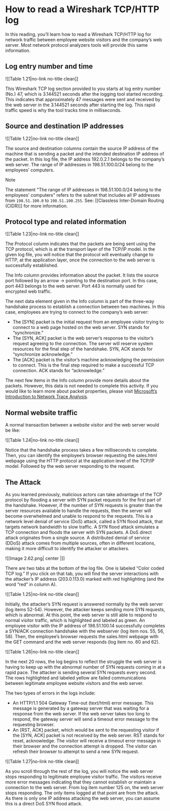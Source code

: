# How to read a Wireshark TCP/HTTP log

In this reading, you’ll learn how to read a Wireshark TCP/HTTP log for network traffic between employee website visitors and the company’s web server. Most network protocol analyzers tools will provide this same information.

## Log entry number and time 

![[Table 1.21|no-link no-title clean]]

This Wireshark TCP log section provided to you starts at log entry number (No.) 47, which is 3.144521 seconds after the logging tool started recording. This indicates that approximately 47 messages were sent and received by the web server in the 3.144521 seconds after starting the log. This rapid traffic speed is why the tool tracks time in milliseconds. 

## Source and destination IP addresses

![[Table 1.22|no-link no-title clean]]

The source and destination columns contain the source IP address of the machine that is sending a packet and the intended destination IP address of the packet. In this log file, the IP address 192.0.2.1 belongs to the company’s web server. The range of IP addresses in 198.51.100.0/24 belong to the employees’ computers. 

> [!Note]
> The statement "The range of IP addresses in 198.51.100.0/24 belong to the employees' computers" refers to the subnet that includes all IP addresses from `198.51.100.0` to `198.51.100.255`. See: [[Classless Inter-Domain Routing (CIDR)]] for more information.

## Protocol type and related information

![[Table 1.23|no-link no-title clean]]

The Protocol column indicates that the packets are being sent using the TCP protocol, which is at the transport layer of the TCP/IP model. In the given log file, you will notice that the protocol will eventually change to HTTP, at the application layer, once the connection to the web server is successfully established.

The Info column provides information about the packet. It lists the source port followed by an arrow → pointing to the destination port. In this case, port 443 belongs to the web server. Port 443 is normally used for encrypted web traffic.

The next data element given in the Info column is part of the three-way handshake process to establish a connection between two machines. In this case, employees are trying to connect to the company’s web server: 

- The \[SYN\] packet is the initial request from an employee visitor trying to connect to a web page hosted on the web server. SYN stands for “synchronize.”   
- The \[SYN, ACK\] packet is the web server’s response to the visitor’s request agreeing to the connection. The server will reserve system resources for the final step of the handshake. SYN, ACK stands for “synchronize acknowledge.”  
- The \[ACK\] packet is the visitor’s machine acknowledging the permission to connect. This is the final step required to make a successful TCP connection. ACK stands for “acknowledge.”

The next few items in the Info column provide more details about the packets. However, this data is not needed to complete this activity. If you would like to learn more about packet properties, please visit [Microsoft’s Introduction to Network Trace Analysis](https://techcommunity.microsoft.com/t5/core-infrastructure-and-security/introduction-to-network-trace-analysis-3-tcp-performance/ba-p/3737115).

## Normal website traffic

A normal transaction between a website visitor and the web server would be like:

![[Table 1.24|no-link no-title clean]]

Notice that the handshake process takes a few milliseconds to complete. Then, you can identify the employee’s browser requesting the sales.html webpage using the HTTP protocol at the application level of the TCP/IP model. Followed by the web server responding to the request.

## The Attack

As you learned previously, malicious actors can take advantage of the TCP protocol by flooding a server with SYN packet requests for the first part of the handshake. However, if the number of SYN requests is greater than the server resources available to handle the requests, then the server will become overwhelmed and unable to respond to the requests. This is a network level denial of service (DoS) attack, called a SYN flood attack, that targets network bandwidth to slow traffic. A SYN flood attack simulates a TCP connection and floods the server with SYN packets. A DoS direct attack originates from a single source. A distributed denial of service (DDoS) attack comes from multiple sources, often in different locations, making it more difficult to identify the attacker or attackers. 

![[Image 2.62.png| center |]]

There are two tabs at the bottom of the log file. One is labeled “Color coded TCP log.” If you click on that tab, you will find the server interactions with the attacker’s IP address (203.0.113.0) marked with red highlighting (and the word “red” in column A). 

![[Table 1.25|no-link no-title clean]]

Initially, the attacker’s SYN request is answered normally by the web server (log items 52-54). However, the attacker keeps sending more SYN requests, which is abnormal. At this point, the web server is still able to respond to normal visitor traffic, which is highlighted and labeled as green. An employee visitor with the IP address of 198.51.100.14 successfully completes a SYN/ACK connection handshake with the webserver (log item nos. 55, 56, 58). Then, the employee’s browser requests the sales.html webpage with the GET command and the web server responds (log item no. 60 and 62).

![[Table 1.26|no-link no-title clean]]

In the next 20 rows, the log begins to reflect the struggle the web server is having to keep up with the abnormal number of SYN requests coming in at a rapid pace. The attacker is sending several SYN requests every second. The rows highlighted and labeled yellow are failed communications between legitimate employee website visitors and the web server.

The two types of errors in the logs include:

- An HTTP/1.1 504 Gateway Time-out (text/html) error message. This message is generated by a gateway server that was waiting for a response from the web server. If the web server takes too long to respond, the gateway server will send a timeout error message to the requesting browser.  
- An \[RST, ACK\] packet, which would be sent to the requesting visitor if the \[SYN, ACK\] packet is not received by the web server. RST stands for reset, acknowledge. The visitor will receive a timeout error message in their browser and the connection attempt is dropped. The visitor can refresh their browser to attempt to send a new SYN request.

![[Table 1.27|no-link no-title clean]]

As you scroll through the rest of the log, you will notice the web server stops responding to  legitimate employee visitor traffic. The visitors receive more error messages indicating that they cannot establish or maintain a connection to the web server. From log item number 125 on, the web server stops responding. The only items logged at that point are from the attack. As there is only one IP address attacking the web server, you can assume this is a direct DoS SYN flood attack.


